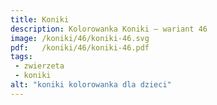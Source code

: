 ```yaml
---
title: Koniki
description: Kolorowanka Koniki – wariant 46
image: /koniki/46/koniki-46.svg
pdf:   /koniki/46/koniki-46.pdf
tags:
 - zwierzeta
 - koniki
alt: "koniki kolorowanka dla dzieci"
---
```

